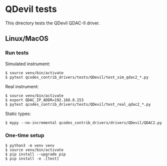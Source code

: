 # QDevil tests

This directory tests the QDevil QDAC-II driver.

## Linux/MacOS

### Run tests

Simulated instrument:

    $ source venv/bin/activate
    $ pytest qcodes_contrib_drivers/tests/QDevil/test_sim_qdac2_*.py

Real instrument:

    $ source venv/bin/activate
    $ export QDAC_IP_ADDR=192.168.8.153
    $ pytest qcodes_contrib_drivers/tests/QDevil/test_real_qdac2_*.py

Static types:

    $ mypy --no-incremental qcodes_contrib_drivers/drivers/QDevil/QDAC2.py

### One-time setup

    $ python3 -m venv venv
    $ source venv/bin/activate
    $ pip install --upgrade pip
    $ pip install -e .[test]
